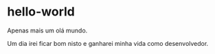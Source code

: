 # hello-world
Apenas mais um olá mundo.

Um dia irei ficar bom nisto e ganharei minha vida como desenvolvedor.
